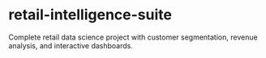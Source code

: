 # retail-intelligence-suite
Complete retail data science project with customer segmentation, revenue analysis, and interactive dashboards. 
